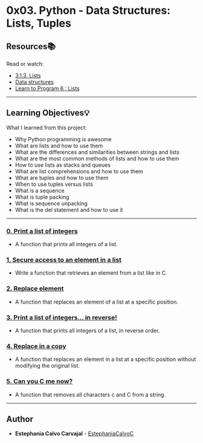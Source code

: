 # 0x03. Python - Data Structures: Lists, Tuples

## Resources:books:
Read or watch:
* [3.1.3. Lists](https://intranet.hbtn.io/rltoken/zIxzk5ChUX6KzhJIxJjf9Q)
* [Data structures](https://intranet.hbtn.io/rltoken/ugotLwGPHgU1raKqco8TFg)
* [Learn to Program 6 : Lists](https://intranet.hbtn.io/rltoken/smot10KJXMP-a84UxJ7WrQ)

---
## Learning Objectives:bulb:
What I learned from this project:

* Why Python programming is awesome
* What are lists and how to use them
* What are the differences and similarities between strings and lists
* What are the most common methods of lists and how to use them
* How to use lists as stacks and queues
* What are list comprehensions and how to use them
* What are tuples and how to use them
* When to use tuples versus lists
* What is a sequence
* What is tuple packing
* What is sequence unpacking
* What is the del statement and how to use it

---

### [0. Print a list of integers](./0-print_list_integer.py)
* A function that prints all integers of a list.


### [1. Secure access to an element in a list](./1-element_at.py)
* Write a function that retrieves an element from a list like in C.


### [2. Replace element](./2-replace_in_list.py)
* A function that replaces an element of a list at a specific position.


### [3. Print a list of integers... in reverse!](./3-print_reversed_list_integer.py)
* A function that prints all integers of a list, in reverse order.


### [4. Replace in a copy](./4-new_in_list.py)
* A function that replaces an element in a list at a specific position without modifying the original list.


### [5. Can you C me now?](./5-no_c.py)
* A function that removes all characters c and C from a string.

<!--
### [6. Lists of lists = Matrix](./6-print_matrix_integer.py)
* Write a function that prints a matrix of integers.


### [7. Tuples addition](./7-add_tuple.py)
* Write a function that adds 2 tuples.


### [8. More returns!](./8-multiple_returns.py)
* Write a function that returns a tuple with the length of a string and its first character.


### [9. Find the max](./9-max_integer.py)
* Write a function that finds the biggest integer of a list. 


### [10. Only by 2](./10-divisible_by_2.py)
* Write a function that finds all multiples of 2 in a list.


### [11. Delete at](./11-delete_at.py)
* Write a function that deletes the item at a specific position in a list.


### [12. Switch](./12-switch.py)
* Complete the source code in order to switch value of a and b


### [13. Linked list palindrome](./13-is_palindrome.c)
* Technical interview preparation: 


### [14. CPython #0: Python lists](./100-print_python_list_info.c)
* CPython is the reference implementation of the Python programming language. Written in C, CPython is the default and most widely used implementation of the language.
Since we now know a bit of C, we can look at what is happening under the hood of Python. Let’s have fun with Python and C, and let’s look at what makes Python so easy to use.
-->
---

## Author
* **Estephania Calvo Carvajal** - [EstephaniaCalvoC](https://github.com/EstephaniaCalvoC)